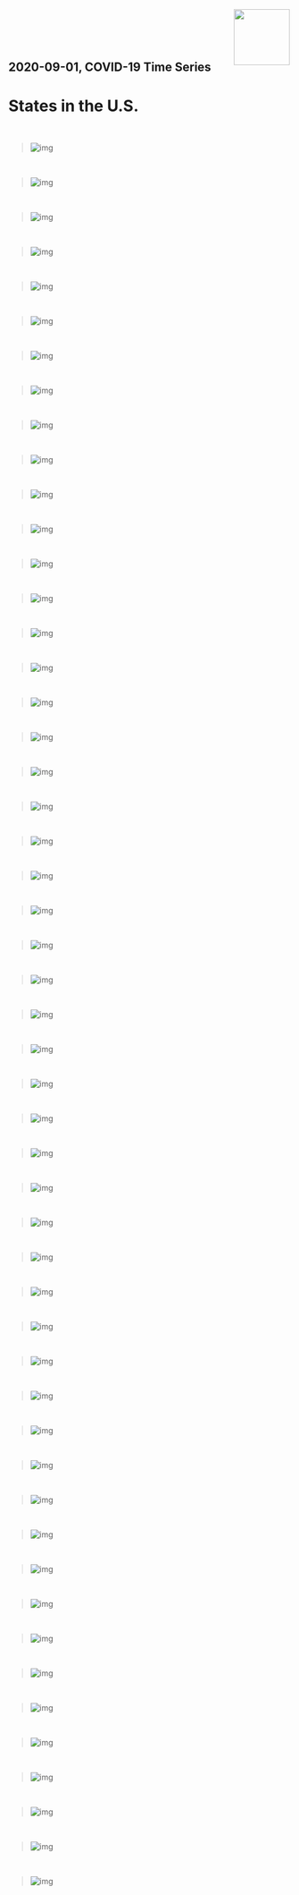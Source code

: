 <img align="right"  height="100" src="/doc/utsw-master-logo-cmyk+BI.png">

 <p>&nbsp;</p> 

 <p>&nbsp;</p> 

## 2020-09-01, COVID-19 Time Series
# States in the U.S.


 <p>&nbsp;</p> 

>![img](/output/states_uptodate/CA_3plot_combined.png)

 <p>&nbsp;</p> 

>![img](/output/states_uptodate/FL_3plot_combined.png)

 <p>&nbsp;</p> 

>![img](/output/states_uptodate/TX_3plot_combined.png)

 <p>&nbsp;</p> 

>![img](/output/states_uptodate/NY_3plot_combined.png)

 <p>&nbsp;</p> 

>![img](/output/states_uptodate/GA_3plot_combined.png)

 <p>&nbsp;</p> 

>![img](/output/states_uptodate/IL_3plot_combined.png)

 <p>&nbsp;</p> 

>![img](/output/states_uptodate/AZ_3plot_combined.png)

 <p>&nbsp;</p> 

>![img](/output/states_uptodate/NJ_3plot_combined.png)

 <p>&nbsp;</p> 

>![img](/output/states_uptodate/NC_3plot_combined.png)

 <p>&nbsp;</p> 

>![img](/output/states_uptodate/TN_3plot_combined.png)

 <p>&nbsp;</p> 

>![img](/output/states_uptodate/LA_3plot_combined.png)

 <p>&nbsp;</p> 

>![img](/output/states_uptodate/PA_3plot_combined.png)

 <p>&nbsp;</p> 

>![img](/output/states_uptodate/AL_3plot_combined.png)

 <p>&nbsp;</p> 

>![img](/output/states_uptodate/OH_3plot_combined.png)

 <p>&nbsp;</p> 

>![img](/output/states_uptodate/VA_3plot_combined.png)

 <p>&nbsp;</p> 

>![img](/output/states_uptodate/MA_3plot_combined.png)

 <p>&nbsp;</p> 

>![img](/output/states_uptodate/SC_3plot_combined.png)

 <p>&nbsp;</p> 

>![img](/output/states_uptodate/MI_3plot_combined.png)

 <p>&nbsp;</p> 

>![img](/output/states_uptodate/MD_3plot_combined.png)

 <p>&nbsp;</p> 

>![img](/output/states_uptodate/IN_3plot_combined.png)

 <p>&nbsp;</p> 

>![img](/output/states_uptodate/MO_3plot_combined.png)

 <p>&nbsp;</p> 

>![img](/output/states_uptodate/MS_3plot_combined.png)

 <p>&nbsp;</p> 

>![img](/output/states_uptodate/WI_3plot_combined.png)

 <p>&nbsp;</p> 

>![img](/output/states_uptodate/MN_3plot_combined.png)

 <p>&nbsp;</p> 

>![img](/output/states_uptodate/WA_3plot_combined.png)

 <p>&nbsp;</p> 

>![img](/output/states_uptodate/NV_3plot_combined.png)

 <p>&nbsp;</p> 

>![img](/output/states_uptodate/IA_3plot_combined.png)

 <p>&nbsp;</p> 

>![img](/output/states_uptodate/AR_3plot_combined.png)

 <p>&nbsp;</p> 

>![img](/output/states_uptodate/OK_3plot_combined.png)

 <p>&nbsp;</p> 

>![img](/output/states_uptodate/CO_3plot_combined.png)

 <p>&nbsp;</p> 

>![img](/output/states_uptodate/CT_3plot_combined.png)

 <p>&nbsp;</p> 

>![img](/output/states_uptodate/UT_3plot_combined.png)

 <p>&nbsp;</p> 

>![img](/output/states_uptodate/KY_3plot_combined.png)

 <p>&nbsp;</p> 

>![img](/output/states_uptodate/KS_3plot_combined.png)

 <p>&nbsp;</p> 

>![img](/output/states_uptodate/NE_3plot_combined.png)

 <p>&nbsp;</p> 

>![img](/output/states_uptodate/ID_3plot_combined.png)

 <p>&nbsp;</p> 

>![img](/output/states_uptodate/OR_3plot_combined.png)

 <p>&nbsp;</p> 

>![img](/output/states_uptodate/NM_3plot_combined.png)

 <p>&nbsp;</p> 

>![img](/output/states_uptodate/RI_3plot_combined.png)

 <p>&nbsp;</p> 

>![img](/output/states_uptodate/DE_3plot_combined.png)

 <p>&nbsp;</p> 

>![img](/output/states_uptodate/DC_3plot_combined.png)

 <p>&nbsp;</p> 

>![img](/output/states_uptodate/SD_3plot_combined.png)

 <p>&nbsp;</p> 

>![img](/output/states_uptodate/ND_3plot_combined.png)

 <p>&nbsp;</p> 

>![img](/output/states_uptodate/WV_3plot_combined.png)

 <p>&nbsp;</p> 

>![img](/output/states_uptodate/HI_3plot_combined.png)

 <p>&nbsp;</p> 

>![img](/output/states_uptodate/MT_3plot_combined.png)

 <p>&nbsp;</p> 

>![img](/output/states_uptodate/NH_3plot_combined.png)

 <p>&nbsp;</p> 

>![img](/output/states_uptodate/AK_3plot_combined.png)

 <p>&nbsp;</p> 

>![img](/output/states_uptodate/ME_3plot_combined.png)

 <p>&nbsp;</p> 

>![img](/output/states_uptodate/WY_3plot_combined.png)

 <p>&nbsp;</p> 

>![img](/output/states_uptodate/VT_3plot_combined.png)

 <p>&nbsp;</p> 

